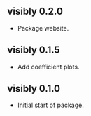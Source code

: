 ## visibly 0.2.0

* Package website.

## visibly 0.1.5

* Add coefficient plots.

## visibly 0.1.0

* Initial start of package.




